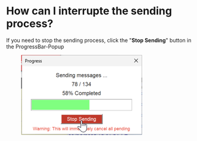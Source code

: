 # How can I interrupte the sending process?

If you need to stop the sending process, click the "**Stop Sending**" button in the ProgressBar-Popup

<div align="left"><figure><img src=".gitbook/assets/image (1) (1) (1).png" alt=""><figcaption></figcaption></figure></div>
